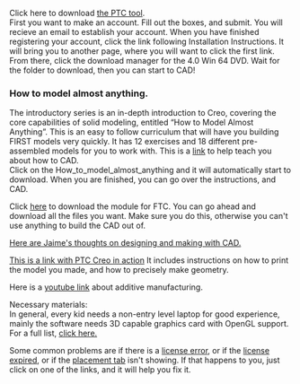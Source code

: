 Click here to download [the PTC tool][PTC Download].  
First you want to make an account. Fill out the boxes, and submit. You will recieve an email to establish your account. When you have finished registering your account, click the link following Installation Instructions. It will bring you to another page, where you will want to click the first link. From there, click the download manager for the 4.0 Win 64 DVD. Wait for the folder to download, then you can start to CAD!

[PTC Download]:http://www.ptc.com/academic-program/products/free-software/creo-download
### How to model almost anything.  
 The introductory series is an in-depth introduction to Creo, covering the core capabilities of solid modeling, entitled “How to Model Almost Anything”. This is an easy to follow curriculum that will have you building FIRST models very quickly. It has 12 exercises and 18 different pre-assembled models for you to work with.
This is a [link][PTC Teach] to help teach you about how to CAD.  
Click on the How_to_model_almost_anything and it will automatically start to download. When you are finished, you can go over the instructions, and CAD.

[PTC Teach]:http://www.ptc.com/academic-program/k-12-program/students/first/training
Click [here][PTC download for FTC] to download the module for FTC. 
You can go ahead and download all the files you want. Make sure you do this, otherwise you can't use anything to build the CAD out of.

[PTC download for FTC]:http://www.catalogds.com/db/service?d=first&c=browse
[Here are Jaime's thoughts on designing and making with CAD.][Jaime's thoughts on CAD]

[Jaime's thoughts on CAD]:https://m.youtube.com/watch?v=1p-oAyymw1M
[This is a link with PTC Creo in action][PTC Action]
It includes instructions on how to print the model you made, and how to precisely make geometry. 

[PTC Action]:http://www.ptc.com/en/cad/3d-design
Here is a [youtube link][CAD Manufacturing] about additive manufacturing.

[CAD Manufacturing]:https://www.youtube.com/watch?v=nDqXjzOPAco&ebc=ANyPxKrQNzQ1I8DLLu47pC4N914qu6cSMFJEksgbNdCqEOlW_nhpvEw7m5BYyJAtPns_SbhHI8_1t-5KUwzXqMue25JxLz7L3g
Necessary materials:  
In general, every kid needs a non-entry level laptop for good experience, mainly the software needs 3D capable graphics card with OpenGL support. 
For a full list, [click here.][Full list]

[Full list]:http://support.ptc.com/partners/hardware/current/support.htme
Some common problems are if there is a [license error][License error], or if the [license expired][License expired], or if the [placement tab][Placement] isn't showing.
If that happens to you, just click on one of the links, and it will help you fix it.

[License error]:https://www.ptcusercommunity.com/thread/136160
[License expired]:http://apps.ptc.com/schools/references/relicense_creo3_schools_standard.pdf#_ga=2.135070449.1786481349.1496641299-326259183.1477715362
[Placement]:https://community.ptc.com/t5/Additional-Creo-Questions/Placement-disapperaed/m-p/288454#M25236
